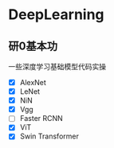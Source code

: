 # DeepLearning
## 研0基本功  
一些深度学习基础模型代码实操  
- [x] AlexNet
- [x] LeNet
- [x] NiN
- [x] Vgg
- [ ] Faster RCNN
- [x] ViT
- [x] Swin Transformer
